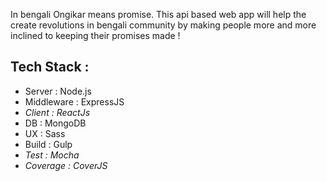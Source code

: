 In bengali Ongikar means promise. This api based web app will help the create revolutions in bengali community by making people more and more inclined to keeping their promises made !

## Tech Stack :

* Server : Node.js
* Middleware : ExpressJS
* _Client : ReactJs_
* DB : MongoDB
* UX : Sass
* Build : Gulp
* _Test : Mocha_
* _Coverage : CoverJS_



